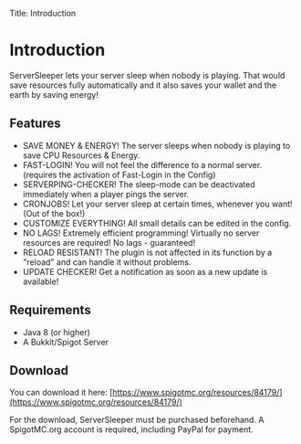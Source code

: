 Title: Introduction

# Introduction

ServerSleeper lets your server sleep when nobody is playing. That would save resources fully automatically and it also saves your wallet and the earth by saving energy!

## Features

- SAVE MONEY & ENERGY! The server sleeps when nobody is playing to save CPU Resources & Energy.
- FAST-LOGIN! You will not feel the difference to a normal server. (requires the activation of Fast-Login in the Config)
- SERVERPING-CHECKER! The sleep-mode can be deactivated immediately when a player pings the server.
- CRONJOBS! Let your server sleep at certain times, whenever you want! (Out of the box!)
- CUSTOMIZE EVERYTHING! All small details can be edited in the config.
- NO LAGS! Extremely efficient programming! Virtually no server resources are required! No lags - guaranteed!
- RELOAD RESISTANT! The plugin is not affected in its function by a "reload" and can handle it without problems.
- UPDATE CHECKER! Get a notification as soon as a new update is available!

## Requirements

- Java 8 (or higher)
- A Bukkit/Spigot Server

## Download

You can download it here: [https://www.spigotmc.org/resources/84179/](https://www.spigotmc.org/resources/84179/)

For the download, ServerSleeper must be purchased beforehand. A SpigotMC.org account is required, including PayPal for payment.
